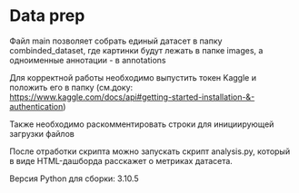 # Data prep

Файл main позволяет собрать единый датасет в папку combinded_dataset, где картинки будут лежать в папке images, а одноименные аннотации - в annotations

Для корректной работы необходимо выпустить токен Kaggle и положить его в папку (см.доку: https://www.kaggle.com/docs/api#getting-started-installation-&-authentication)

Также необходимо раскомментировать строки для инициирующей загрузки файлов

После отработки скрипта можно запускать скрипт analysis.py, который в виде HTML-дашборда расскажет о метриках датасета.

Версия Python для сборки: 3.10.5


